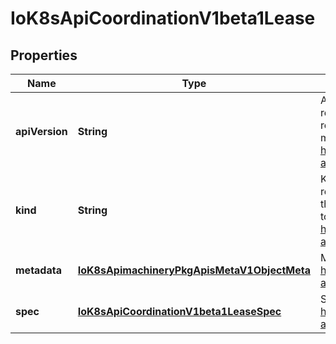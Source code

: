 
# IoK8sApiCoordinationV1beta1Lease

## Properties
Name | Type | Description | Notes
------------ | ------------- | ------------- | -------------
**apiVersion** | **String** | APIVersion defines the versioned schema of this representation of an object. Servers should convert recognized schemas to the latest internal value, and may reject unrecognized values. More info: https://git.k8s.io/community/contributors/devel/sig-architecture/api-conventions.md#resources |  [optional]
**kind** | **String** | Kind is a string value representing the REST resource this object represents. Servers may infer this from the endpoint the client submits requests to. Cannot be updated. In CamelCase. More info: https://git.k8s.io/community/contributors/devel/sig-architecture/api-conventions.md#types-kinds |  [optional]
**metadata** | [**IoK8sApimachineryPkgApisMetaV1ObjectMeta**](IoK8sApimachineryPkgApisMetaV1ObjectMeta.md) | More info: https://git.k8s.io/community/contributors/devel/sig-architecture/api-conventions.md#metadata |  [optional]
**spec** | [**IoK8sApiCoordinationV1beta1LeaseSpec**](IoK8sApiCoordinationV1beta1LeaseSpec.md) | Specification of the Lease. More info: https://git.k8s.io/community/contributors/devel/sig-architecture/api-conventions.md#spec-and-status |  [optional]



